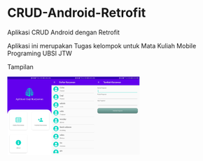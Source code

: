 # CRUD-Android-Retrofit
Aplikasi CRUD Android dengan Retrofit

Aplikasi ini merupakan Tugas kelompok untuk Mata Kuliah Mobile Programing UBSI JTW

Tampilan

<div style="display:flex;">
<img alt="App image" src="https://github.com/gemss19/Aplikasi-CRUD-Android/blob/master/Screenshot/Screenshot_20200502-084853.jpg" width="20%">
<img alt="App image" src="https://github.com/gemss19/Aplikasi-CRUD-Android/blob/master/Screenshot/Screenshot_20200502-084955.jpg" width="20%">
<img alt="App image" src="https://github.com/gemss19/Aplikasi-CRUD-Android/blob/master/Screenshot/Screenshot_20200502-085012.jpg" width="20%">
</div>
